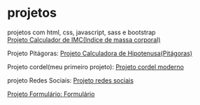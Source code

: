 # projetos
 projetos com html, css, javascript, sass e bootstrap <br>
<a href="https://mikecript.github.io/projetos/projeto-indice-massa-corporal/assets/index.html">Projeto Calculador de IMC(Indice de massa corporal)</a> <br>

 Projeto Pitágoras: <a href="https://mikecript.github.io/projetos/projeto-pitagoras/pitagoras.html">Projeto Calculadora de Hipotenusa(Pitágoras)</a> <br>

 Projeto cordel(meu primeiro projeto): <a href="https://mikecript.github.io/projetos/projeto-cordel/cordel.html">Projeto cordel moderno</a> <br>

 projeto Redes Sociais: <a href="https://mikecript.github.io/projetos/projeto-redes-sociais/redes-sociais.html">Projeto redes sociais <br>

 Projeto Formulário: <a href="https://mikecript.github.io/projetos/trabalhoFormularioEmHtml/Cadastro.html">Formulário <br>



 
